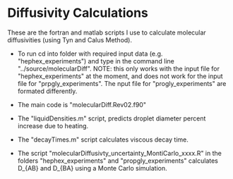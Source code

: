 # Diffusivity Calculations

These are the fortran and matlab scripts I use to calculate molecular diffusivities (using Tyn and Calus Method).

- To run cd into folder with required input data (e.g. "hephex_experiments") and type in the command line "../source/molecularDiff".  NOTE: this only works with the input file for "hephex_experiments" at the moment, and does not work for the input file for "prpgly_experiments".  The nput file for "progly_experiments" are formated differently.

- The main code is "molecularDiff.Rev02.f90"

- The "liquidDensities.m" script, predicts droplet diameter percent increase due to heating.

- The "decayTimes.m" script calculates viscous decay time.

- The script "molecularDiffusivty_uncertainty_MontiCarlo_xxxx.R" in the folders "hephex_experiments" and "propgly_experiments" calculates D_{AB} and D_{BA} using a Monte Carlo simulation.